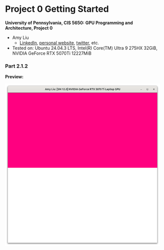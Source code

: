 Project 0 Getting Started
====================

**University of Pennsylvania, CIS 5650: GPU Programming and Architecture, Project 0**

* Amy Liu
  * [LinkedIn](https://linkedin.com/in/miyalana), [personal website](amyliu.dev), [twitter](), etc.
* Tested on: Ubuntu 24.04.3 LTS, Intel(R) Core(TM) Ultra 9 275HX 32GiB, NVIDIA GeForce RTX 5070Ti 12227MiB

### Part 2.1.2

**Preview:**

![window](./images/modified_project_2.1.2.png)
